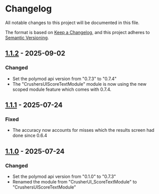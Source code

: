 # Changelog

All notable changes to this project will be documented in this file.

The format is based on [Keep a Changelog](https://keepachangelog.com/en/1.1.0/),
and this project adheres to [Semantic Versioning](https://semver.org/spec/v2.0.0.html).

## [1.1.2] - 2025-09-02

### Changed
- Set the polymod api version from "0.7.3" to "0.7.4"
- The "CrushersUIScoreTextModule" module is now using the new scoped module feature which comes with 0.7.4.

## [1.1.1] - 2025-07-24

### Fixed
- The accuracy now accounts for misses which the results screen had done since 0.6.4

## [1.1.0] - 2025-07-24

### Changed

- Set the polymod api version from "0.1.0" to "0.7.3"
- Renamed the module from "CrusherUI_ScoreTextModule" to "CrushersUIScoreTextModule"

[1.1.2]: https://github.com/CrusherNotDrip/CrushersUI/compare/v1.1.1...v1.1.2
[1.1.1]: https://github.com/CrusherNotDrip/CrushersUI/compare/v1.1.0...v1.1.1
[1.1.0]: https://github.com/CrusherNotDrip/CrushersUI/compare/v1.0.0...v1.1.0